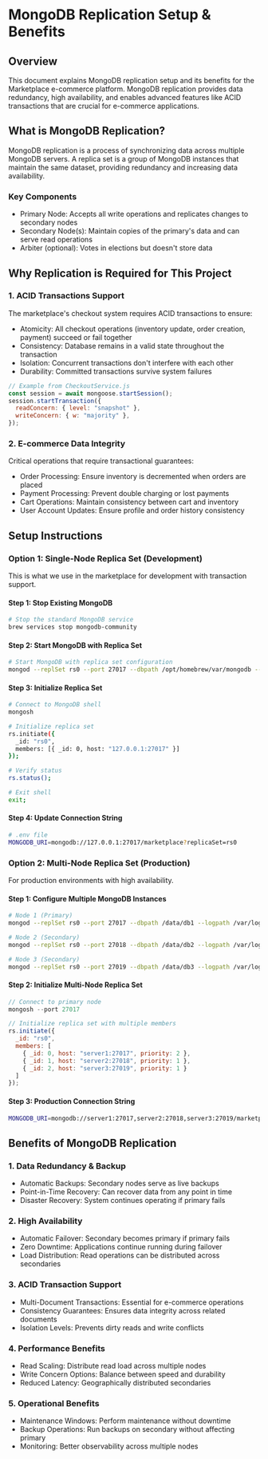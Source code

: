 # MongoDB Replication Setup & Benefits

## Overview

This document explains MongoDB replication setup and its benefits for the Marketplace e-commerce platform. MongoDB replication provides data redundancy, high availability, and enables advanced features like ACID transactions that are crucial for e-commerce applications.

## What is MongoDB Replication?

MongoDB replication is a process of synchronizing data across multiple MongoDB servers. A replica set is a group of MongoDB instances that maintain the same dataset, providing redundancy and increasing data availability.

### Key Components

- Primary Node: Accepts all write operations and replicates changes to secondary nodes
- Secondary Node(s): Maintain copies of the primary's data and can serve read operations
- Arbiter (optional): Votes in elections but doesn't store data

## Why Replication is Required for This Project

### 1. ACID Transactions Support

The marketplace's checkout system requires ACID transactions to ensure:

- Atomicity: All checkout operations (inventory update, order creation, payment) succeed or fail together
- Consistency: Database remains in a valid state throughout the transaction
- Isolation: Concurrent transactions don't interfere with each other
- Durability: Committed transactions survive system failures

```javascript
// Example from CheckoutService.js
const session = await mongoose.startSession();
session.startTransaction({
  readConcern: { level: "snapshot" },
  writeConcern: { w: "majority" },
});
```

### 2. E-commerce Data Integrity

Critical operations that require transactional guarantees:

- Order Processing: Ensure inventory is decremented when orders are placed
- Payment Processing: Prevent double charging or lost payments
- Cart Operations: Maintain consistency between cart and inventory
- User Account Updates: Ensure profile and order history consistency

## Setup Instructions

### Option 1: Single-Node Replica Set (Development)

This is what we use in the marketplace for development with transaction support.

#### Step 1: Stop Existing MongoDB

```bash
# Stop the standard MongoDB service
brew services stop mongodb-community
```

#### Step 2: Start MongoDB with Replica Set

```bash
# Start MongoDB with replica set configuration
mongod --replSet rs0 --port 27017 --dbpath /opt/homebrew/var/mongodb --logpath /opt/homebrew/var/log/mongodb/mongo.log --fork
```

#### Step 3: Initialize Replica Set

```bash
# Connect to MongoDB shell
mongosh

# Initialize replica set
rs.initiate({
  _id: "rs0",
  members: [{ _id: 0, host: "127.0.0.1:27017" }]
});

# Verify status
rs.status();

# Exit shell
exit;
```

#### Step 4: Update Connection String

```bash
# .env file
MONGODB_URI=mongodb://127.0.0.1:27017/marketplace?replicaSet=rs0
```

### Option 2: Multi-Node Replica Set (Production)

For production environments with high availability.

#### Step 1: Configure Multiple MongoDB Instances

```bash
# Node 1 (Primary)
mongod --replSet rs0 --port 27017 --dbpath /data/db1 --logpath /var/log/mongodb/mongo1.log --fork

# Node 2 (Secondary)
mongod --replSet rs0 --port 27018 --dbpath /data/db2 --logpath /var/log/mongodb/mongo2.log --fork

# Node 3 (Secondary)
mongod --replSet rs0 --port 27019 --dbpath /data/db3 --logpath /var/log/mongodb/mongo3.log --fork
```

#### Step 2: Initialize Multi-Node Replica Set

```javascript
// Connect to primary node
mongosh --port 27017

// Initialize replica set with multiple members
rs.initiate({
  _id: "rs0",
  members: [
    { _id: 0, host: "server1:27017", priority: 2 },
    { _id: 1, host: "server2:27018", priority: 1 },
    { _id: 2, host: "server3:27019", priority: 1 }
  ]
});
```

#### Step 3: Production Connection String

```bash
MONGODB_URI=mongodb://server1:27017,server2:27018,server3:27019/marketplace?replicaSet=rs0&readPreference=primary
```

## Benefits of MongoDB Replication

### 1. Data Redundancy & Backup

- Automatic Backups: Secondary nodes serve as live backups
- Point-in-Time Recovery: Can recover data from any point in time
- Disaster Recovery: System continues operating if primary fails

### 2. High Availability

- Automatic Failover: Secondary becomes primary if primary fails
- Zero Downtime: Applications continue running during failover
- Load Distribution: Read operations can be distributed across secondaries

### 3. ACID Transaction Support

- Multi-Document Transactions: Essential for e-commerce operations
- Consistency Guarantees: Ensures data integrity across related documents
- Isolation Levels: Prevents dirty reads and write conflicts

### 4. Performance Benefits

- Read Scaling: Distribute read load across multiple nodes
- Write Concern Options: Balance between speed and durability
- Reduced Latency: Geographically distributed secondaries

### 5. Operational Benefits

- Maintenance Windows: Perform maintenance without downtime
- Backup Operations: Run backups on secondary without affecting primary
- Monitoring: Better observability across multiple nodes
